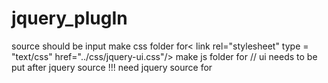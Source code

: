 # jquery_plugIn
source should be input
make css folder
for< link rel="stylesheet" type = "text/css" href="../css/jquery-ui.css"/>
make js folder
for <script src="../js/jquery-ui.js"></script> 
// ui needs to be put after jquery source !!! 
need jquery source
for <script src = "jquery-3.5.1.min.js"></script>
